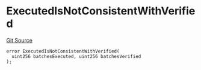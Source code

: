 # ExecutedIsNotConsistentWithVerified
[Git Source](https://github.com/matter-labs/zksync-contracts/blob/a1506a91fd7e3b73aa6fe10caf12e32f39e26211/contracts/l1-contracts/state-transition/L1StateTransitionErrors.sol)


```solidity
error ExecutedIsNotConsistentWithVerified(
  uint256 batchesExecuted, uint256 batchesVerified
);
```

